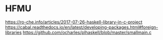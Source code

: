 # HFMU
https://ro-che.info/articles/2017-07-26-haskell-library-in-c-project
https://cabal.readthedocs.io/en/latest/developing-packages.html#foreign-libraries
https://github.com/ocharles/plhaskell/blob/master/smallmain.c
